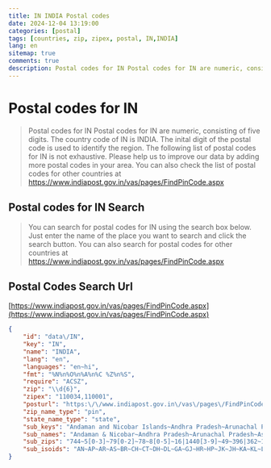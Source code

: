 ```yaml
---
title: IN INDIA Postal codes 
date: 2024-12-04 13:19:00
categories: [postal]
tags: [countries, zip, zipex, postal, IN,INDIA]
lang: en
sitemap: true
comments: true
description: Postal codes for IN Postal codes for IN are numeric, consisting of five digits. The country code of IN is INDIA. The inital digit of the postal code is used to identify the region. The following list of postal codes for IN is not exhaustive. Please help us to improve our data by adding more postal codes in your area. You can also check the list of postal codes for other countries at https://www.indiapost.gov.in/vas/pages/FindPinCode.aspx
---
```


# Postal codes for IN
> Postal codes for IN Postal codes for IN are numeric, consisting of five digits. The country code of IN is INDIA. The inital digit of the postal code is used to identify the region. The following list of postal codes for IN is not exhaustive. Please help us to improve our data by adding more postal codes in your area. You can also check the list of postal codes for other countries at https://www.indiapost.gov.in/vas/pages/FindPinCode.aspx

## Postal codes for IN Search 
> You can search for postal codes for IN using the search box below. Just enter the name of the place you want to search and click the search button. You can also search for postal codes for other countries at https://www.indiapost.gov.in/vas/pages/FindPinCode.aspx

## Postal Codes Search Url

[https://www.indiapost.gov.in/vas/pages/FindPinCode.aspx](https://www.indiapost.gov.in/vas/pages/FindPinCode.aspx)
```json
{
    "id": "data\/IN",
    "key": "IN",
    "name": "INDIA",
    "lang": "en",
    "languages": "en~hi",
    "fmt": "%N%n%O%n%A%n%C %Z%n%S",
    "require": "ACSZ",
    "zip": "\\d{6}",
    "zipex": "110034,110001",
    "posturl": "https:\/\/www.indiapost.gov.in\/vas\/pages\/FindPinCode.aspx",
    "zip_name_type": "pin",
    "state_name_type": "state",
    "sub_keys": "Andaman and Nicobar Islands~Andhra Pradesh~Arunachal Pradesh~Assam~Bihar~Chandigarh~Chhattisgarh~Dadra and Nagar Haveli and Daman and Diu~Delhi~Goa~Gujarat~Haryana~Himachal Pradesh~Jammu and Kashmir~Jharkhand~Karnataka~Kerala~Ladakh~Lakshadweep~Madhya Pradesh~Maharashtra~Manipur~Meghalaya~Mizoram~Nagaland~Odisha~Puducherry~Punjab~Rajasthan~Sikkim~Tamil Nadu~Telangana~Tripura~Uttar Pradesh~Uttarakhand~West Bengal",
    "sub_names": "Andaman & Nicobar~Andhra Pradesh~Arunachal Pradesh~Assam~Bihar~Chandigarh~Chhattisgarh~Dadra & Nagar Haveli & Daman & Diu~Delhi~Goa~Gujarat~Haryana~Himachal Pradesh~Jammu & Kashmir~Jharkhand~Karnataka~Kerala~Ladakh~Lakshadweep~Madhya Pradesh~Maharashtra~Manipur~Meghalaya~Mizoram~Nagaland~Odisha~Puducherry~Punjab~Rajasthan~Sikkim~Tamil Nadu~Telangana~Tripura~Uttar Pradesh~Uttarakhand~West Bengal",
    "sub_zips": "744~5[0-3]~79[0-2]~78~8[0-5]~16|1440[3-9]~49~396|362~11~403~3[6-9]~1[23]~17~1[89]~81[4-9]|82|83[0-5]~5[4-9]|53[7-9]~6[7-9]|6010|607008|777~194~682~4[5-8]|490~4[0-4]~79[56]~79[34]~796~79[78]~7[5-7]~60[579]~1[456]~3[0-4]~737|750~6[0-6]|536~5[0-3]~799~2[0-35-8]|24[0-7]|26[12]~24[46-9]|254|26[23]~7[0-4]",
    "sub_isoids": "AN~AP~AR~AS~BR~CH~CT~DH~DL~GA~GJ~HR~HP~JK~JH~KA~KL~LA~LD~MP~MH~MN~ML~MZ~NL~OR~PY~PB~RJ~SK~TN~TG~TR~UP~UT~WB"
}
```
